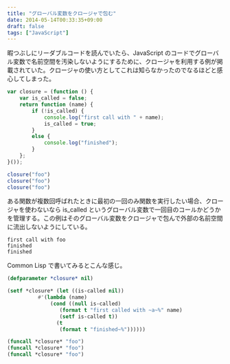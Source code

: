 ```yaml
---
title: "グローバル変数をクロージャで包む"
date: 2014-05-14T00:33:35+09:00
draft: false
tags: ["JavaScript"]
---
```

暇つぶしにリーダブルコードを読んでいたら、JavaScript のコードでグローバル変数で名前空間を汚染しないようにするために、クロージャを利用する例が掲載されていた。クロージャの使い方としてこれは知らなかったのでなるほどと感心してしまった。

``` js
var closure = (function () {
    var is_called = false;
    return function (name) {
        if (!is_called) {
            console.log("first call with " + name);
            is_called = true;
        }
        else {
            console.log("finished");
        }
    };
}());

closure("foo")
closure("foo")
closure("foo")
```

ある関数が複数回呼ばれたときに最初の一回のみ関数を実行したい場合、クロージャを使わないなら is_called というグローバル変数で一回目のコールかどうかを管理する。この例はそのグローバル変数をクロージャで包んで外部の名前空間に流出しないようにしている。

``` console 実行結果
first call with foo
finished
finished
```

Common Lisp で書いてみるとこんな感じ。

``` cl
(defparameter *closure* nil)

(setf *closure* (let ((is-called nil))
		  #'(lambda (name)
		      (cond ((null is-called)
			     (format t "first called with ~a~%" name)
			     (setf is-called t))
			    (t
			     (format t "finished~%"))))))

(funcall *closure* "foo")
(funcall *closure* "foo")
(funcall *closure* "foo")
```
